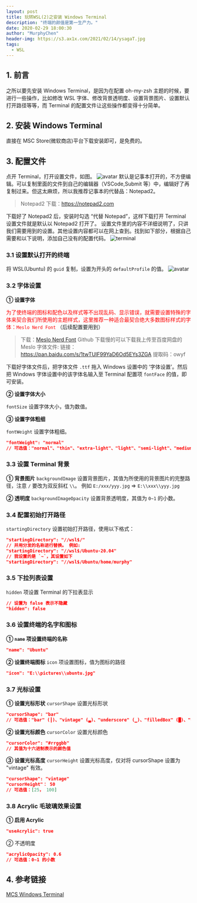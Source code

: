 ```yaml
---
layout: post
title: 玩转WSL(2)之安装 Windows Terminal
description: "终端的颜值是第一生产力。"
date: 2020-02-29 18:00:30
author: "MurphyChen"
header-img: https://s3.ax1x.com/2021/02/14/ysagaT.jpg
tags:
  - WSL
---
```


## 1. 前言

之所以要先安装 Windows Terminal，是因为在配置 oh-my-zsh 主题的时候，要进行一些操作，比如修改 WSL 字体、修改背景透明度、设置背景图片、设置默认打开路径等等，而 Terminal 的配置文件让这些操作都变得十分简单。

<!--more-->

## 2. 安装 Windows Terminal

直接在 MSC Store(微软商店)平台下载安装即可，是免费的。

## 3. 配置文件

点开 Terminal，打开设置文件，如图。
![avatar](https://s1.ax1x.com/2020/08/26/dRt4EQ.png) 
默认是记事本打开的，不方便编辑。可以复制里面的文件到自己的编辑器（VSCode,Submit 等）中，编辑好了再复制过来。但这太麻烦，所以我推荐记事本的代替品：Notepad2。

> Notepad2 下载：https://notepad2.com

下载好了 Notepad2 后，安装时勾选 “代替 Notepad”，这样下载打开 Terminal 设置文件就是默认以 Notepad2 打开了。
设置文件里的内容不详细说明了，只讲我们需要用到的设置。其他设置内容都可以在网上查到。找到如下部分，根据自己需要和以下说明，添加自己没有的配置代码。
![terminal](https://s1.ax1x.com/2020/08/26/dRaxUg.png)

### 3.1 设置默认打开的终端

将 WSL(Ubuntu) 的 `guid` 复制，设置为开头的 `defaultProfile` 的值。
![avatar](https://s1.ax1x.com/2020/08/26/dRdTdU.png)

### 3.2 字体设置

**① 设置字体**

<font color=red>为了使终端的图标和配色以及样式等不出现乱码、显示错误，就需要设置特殊的字体来契合我们所使用的主题样式，这里推荐一种适合最契合绝大多数图标样式的字体：`Meslo Nerd Font` </font>（后续配置要用到）

> 下载：[Meslo Nerd Font](https://github.com/romkatv/powerlevel10k#meslo-nerd-font-patched-for-powerlevel10k)
> Github 下载慢的可以下载我上传至百度网盘的 Meslo 字体文件:
> 链接：https://pan.baidu.com/s/1twTUlF99YaD6Od5EYs3ZGA
> 提取码：owyf

下载好字体文件后，把字体文件 `.ttf` 拖入 Windows 设置中的 ‘字体设置’。然后把 Windows 字体设置中的该字体名输入至 Terminal 配置项 `fontFace` 的值，即可安装。

**② 设置字体大小**

`fontSize` 设置字体大小，值为数值。

**③ 设置字体粗细**

`fontWeight` 设置字体粗细。

```json
"fontWeight": "normal"
// 可选值："normal"、"thin"、"extra-light"、"light"、"semi-light"、"medium"、"semi-bold"、"bold"、"extra-bold"、"black"、"extra-black"
```

### 3.3 设置 Terminal 背景

**① 背景图片**
`backgroundImage` 设置背景图片，其值为所使用的背景图片的完整路径，注意 `/` 要改为双反斜杠 `\\`。
例如 `E:/xxx/yyy.jpg` => `E:\\xxx\\yyy.jpg`

**② 透明度**
`backgroundImageOpacity` 设置背景透明度，其值为 `0~1` 的小数。

### 3.4 配置初始打开路径

`startingDirectory` 设置初始打开路径，使用以下格式：

```json
"startingDirectory": "//wsl$/"
// 并用分发的名称进行替换。 例如:
"startingDirectory": "//wsl$/Ubuntu-20.04"
// 我设置的是 `~`，其设置如下
"startingDirectory": "//wsl$/Ubuntu/home/murphy"
```

### 3.5 下拉列表设置

`hidden` 项设置 Terminal 的下拉表显示

```json
// 设置为 false 表示不隐藏
"hidden": false
```

### 3.6 设置终端的名字和图标

**① `name` 项设置终端的名称**

```json
"name": "Ubuntu"
```

**② 设置终端图标**
`icon` 项设置图标，值为图标的路径

```json
"icon": "E:\\pictures\\ubuntu.jpg"
```

### 3.7 光标设置

**① 设置光标形状**
`cursorShape` 设置光标形状

```json
"cursorShape": "bar"
// 可选值："bar" (┃)、"vintage" (▃)、"underscore" (▁)、"filledBox" (█)、"emptyBox" (▯)
```

**② 设置光标颜色**
`cursorColor` 设置光标颜色

```json
"cursorColor": "#rrggbb"
// 其值为十六进制表示的颜色值
```

**③ 设置光标高度**
`cursorHeight` 设置光标高度，仅对将 cursorShape 设置为 "vintage" 有效。

```json
"cursorShape": "vintage"
"cursorHeight"： 50
// 可选值：[25， 100]
```

### 3.8 Acrylic 毛玻璃效果设置

**① 启用 Acrylic**

```json
"useAcrylic": true
```

② 不透明度

```json
"acrylicOpacity": 0.6
// 可选值：0~1 的小数
```

## 4. 参考链接

[MCS Windows Terminal](https://docs.microsoft.com/zh-cn/windows/terminal/)

